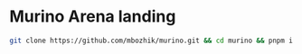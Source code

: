 # Murino Arena landing

```bash
git clone https://github.com/mbozhik/murino.git && cd murino && pnpm i && code .
```
